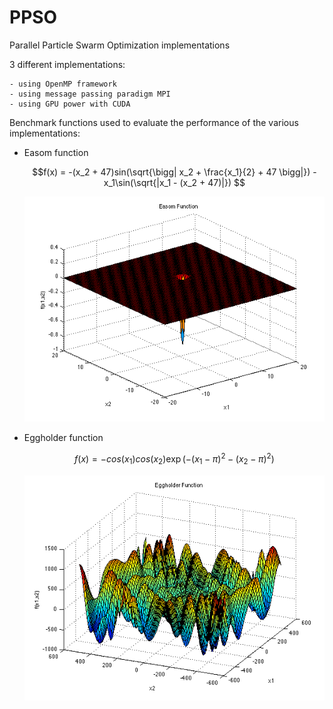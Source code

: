 # PPSO
Parallel Particle Swarm Optimization implementations

3 different implementations:

	- using OpenMP framework
	- using message passing paradigm MPI
	- using GPU power with CUDA

Benchmark functions used to evaluate the performance of the various implementations:



- Easom function

  ```math
  f(x) = -(x_2 + 47)sin(\sqrt{\bigg| x_2 + \frac{x_1}{2} + 47 \bigg|}) - x_1\sin(\sqrt{|x_1 - (x_2 + 47)|}) 
  ```
  ![easom](img/easom.png)

- Eggholder function
  
  ```math
  f(x) = -cos(x_1)cos(x_2)\exp{(-(x_1 - \pi)^2 - (x_2 - \pi)^2)}
  ```

  ![egg](img/egg.png)
